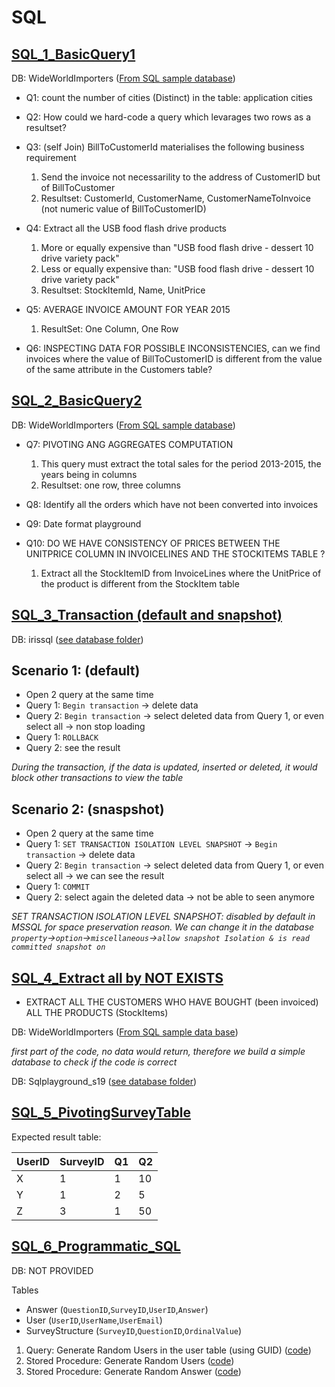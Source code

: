 # SQL
## [SQL_1_BasicQuery1](https://github.com/Yuhsuant1994/DataScienceTechInstitute/blob/master/SoftwareEngineering/SQL/SQL_1_BasicQuery1.sql)
DB: WideWorldImporters ([From SQL sample database]( https://github.com/Microsoft/sql-server-samples/releases/tag/wide-world-importers-v1.0))

* Q1: count the number of cities (Distinct) in the table: application cities

* Q2: How could we hard-code a query which levarages two rows as a resultset? 

* Q3: (self Join) BillToCustomerId materialises the following business requirement
  1. Send the invoice not necessarility to the address of CustomerID but of BillToCustomer
  2. Resultset: CustomerId, CustomerName, CustomerNameToInvoice (not numeric value of BillToCustomerID)

* Q4:	Extract all the USB food flash drive products
	1. More or equally expensive than 
		"USB food flash drive - dessert 10 drive variety pack"
	2. Less or equally expensive than:
		"USB food flash drive - dessert 10 drive variety pack"
	3. Resultset: StockItemId, Name, UnitPrice

* Q5: AVERAGE INVOICE AMOUNT FOR YEAR 2015 
  1. ResultSet: One Column, One Row

* Q6: INSPECTING DATA FOR POSSIBLE INCONSISTENCIES, can we find invoices where the value of BillToCustomerID is different from the value of the same attribute in the Customers table?

## [SQL_2_BasicQuery2](https://github.com/Yuhsuant1994/DataScienceTechInstitute/blob/master/SoftwareEngineering/SQL/SQL_2_BasicQuery2.sql)
DB: WideWorldImporters ([From SQL sample database]( https://github.com/Microsoft/sql-server-samples/releases/tag/wide-world-importers-v1.0))

* Q7: PIVOTING ANG AGGREGATES COMPUTATION
  1. This query must extract the total sales for the period 2013-2015, the years being in columns
  2. Resultset: one row, three columns

* Q8: Identify all the orders which have not been converted into invoices 

* Q9: Date format playground

* Q10: DO WE HAVE CONSISTENCY OF PRICES BETWEEN THE UNITPRICE COLUMN IN INVOICELINES AND THE STOCKITEMS TABLE ?
  1. Extract all the StockItemID from InvoiceLines where the UnitPrice of the product is different from the StockItem table

## [SQL_3_Transaction (default and snapshot)](https://github.com/Yuhsuant1994/DataScienceTechInstitute/blob/master/SoftwareEngineering/SQL/SQL_3_Transaction.sql)

DB: irissql ([see database folder](https://github.com/Yuhsuant1994/DataScienceTechInstitute/tree/master/SoftwareEngineering/SQL/DataBase))

Scenario 1: (default)
--- 
* Open 2 query at the same time
* Query 1: `Begin transaction` -> delete data
* Query 2: `Begin transaction` -> select deleted data from Query 1, or even select all -> non stop loading
* Query 1: `ROLLBACK` 
* Query 2: see the result

*During the transaction, if the data is updated, inserted or deleted, it would block other transactions to view the table*

Scenario 2: (snaspshot)
---
* Open 2 query at the same time
* Query 1: `SET TRANSACTION ISOLATION LEVEL SNAPSHOT` -> `Begin transaction` -> delete data
* Query 2: `Begin transaction` -> select deleted data from Query 1, or even select all -> we can see the result
* Query 1: `COMMIT`
* Query 2: select again the deleted data -> not be able to seen anymore

*SET TRANSACTION ISOLATION LEVEL SNAPSHOT: disabled by default in MSSQL for space preservation reason. We can change it in the database `property`->`option`->`miscellaneous`->`allow snapshot Isolation & is read committed snapshot on`*

## [SQL_4_Extract all by NOT EXISTS](https://github.com/Yuhsuant1994/DataScienceTechInstitute/blob/master/SoftwareEngineering/SQL/SQL_4_Extract_all_by_NOT_EXISTS.sql)

* EXTRACT ALL THE CUSTOMERS WHO HAVE BOUGHT (been invoiced) ALL THE PRODUCTS (StockItems)

DB: WideWorldImporters ([From SQL sample data base]( https://github.com/Microsoft/sql-server-samples/releases/tag/wide-world-importers-v1.0))

*first part of the code, no data would return, therefore we build a simple database to check if the code is correct*

DB: Sqlplayground_s19 ([see database folder](https://github.com/Yuhsuant1994/DataScienceTechInstitute/tree/master/SoftwareEngineering/SQL/DataBase))

## [SQL_5_PivotingSurveyTable](https://github.com/Yuhsuant1994/DataScienceTechInstitute/blob/master/SoftwareEngineering/SQL/SQL_5_PivotingSurveyTable.sql)



Expected result table:

| UserID | SurveyID | Q1 | Q2 |
|---|---|---|---|
|X|1|1|10|
|Y|1|2|5|
|Z|3|1|50|

## [SQL_6_Programmatic_SQL](https://github.com/Yuhsuant1994/DataScienceTechInstitute/tree/master/SoftwareEngineering/SQL/SQL_6_Programmatic_SQL)

DB: NOT PROVIDED 

Tables
* Answer (`QuestionID`,`SurveyID`,`UserID`,`Answer`)
* User (`UserID`,`UserName`,`UserEmail`)
* SurveyStructure (`SurveyID`,`QuestionID`,`OrdinalValue`)

1. Query: Generate Random Users in the user table (using GUID) ([code](https://github.com/Yuhsuant1994/DataScienceTechInstitute/blob/master/SoftwareEngineering/SQL/SQL_6_Programmatic_SQL/SQL_6.1_QueryGenerateRandomUser.sql))
2. Stored Procedure: Generate Random Users ([code](https://github.com/Yuhsuant1994/DataScienceTechInstitute/blob/master/SoftwareEngineering/SQL/SQL_6_Programmatic_SQL/SQL_6.2_ProcedureGenerateRandomUser.sql))
3. Stored Procedure: Generate Random Answer ([code](https://github.com/Yuhsuant1994/DataScienceTechInstitute/blob/master/SoftwareEngineering/SQL/SQL_6_Programmatic_SQL/SQL_6.3_ProcedureGenerateRandomAnswer.sql))


